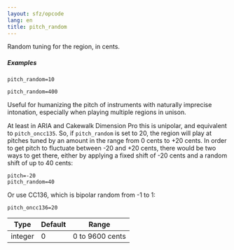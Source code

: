 ```yaml
---
layout: sfz/opcode
lang: en
title: pitch_random
---
```

Random tuning for the region, in cents. 

##### Examples

```
pitch_random=10

pitch_random=400
```

Useful for humanizing the pitch of instruments with naturally imprecise
intonation, especially when playing multiple regions in unison.

At least in ARIA and Cakewalk
Dimension Pro this is unipolar, and equivalent to `pitch_oncc135`. So,
if `pitch_random` is set to 20, the region will play at pitches tuned by
an amount in the range from 0 cents to +20 cents. In order to get pitch
to fluctuate between -20 and +20 cents, there would be two ways to get there,
either by applying a fixed shift of -20 cents and a random shift of up to
40 cents:

```
pitch=-20
pitch_random=40
```

Or use CC136, which is bipolar random from -1 to 1:

```
pitch_oncc136=20
```

| Type    | Default | Range           |
| ---     | ---     | ---             |
| integer | 0       | 0 to 9600 cents |
